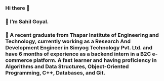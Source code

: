 ### Hi there 👋
### 🔭 I’m Sahil Goyal.
### 🔭 A recent graduate from Thapar Institute of Engineering and Technology, currently working as a Research And Development Engineer in Simyog Technology Pvt. Ltd. and have 6 months of experience as a backend intern in a B2C e-commerce platform. A fast learner and having proficiency in Algorithms and Data Structures, Object-Oriented Programming, C++, Databases, and Git.
<!--
**sahil4129/sahil4129** is a ✨ _special_ ✨ repository because its `README.md` (this file) appears on your GitHub profile.

Here are some ideas to get you started:

- 🔭 I’m currently working on 
- 🌱 I’m currently learning ...
- 👯 I’m looking to collaborate on ...
- 🤔 I’m looking for help with ...
- 💬 Ask me about ...
- 📫 How to reach me: ...
- 😄 Pronouns: ...
- ⚡ Fun fact: ...
-->
